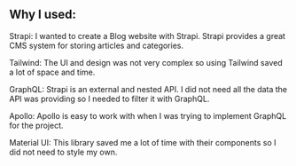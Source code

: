 
## Why I used:
Strapi: I wanted to create a Blog website with Strapi. Strapi provides a great CMS system for storing articles and categories.

Tailwind: The UI and design was not very complex so using Tailwind saved a lot of space and time.

GraphQL: Strapi is an external and nested API. I did not need all the data the API was providing so I needed to filter it with GraphQL.

Apollo: Apollo is easy to work with when I was trying to implement GraphQL for the project.

Material UI: This library saved me a lot of time with their components so I did not need to style my own.
